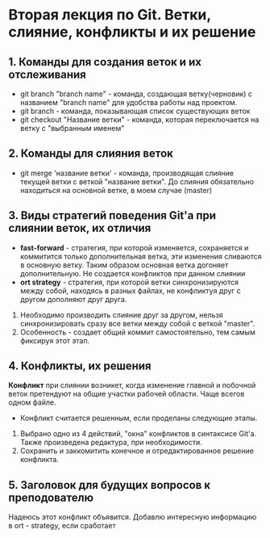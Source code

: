# Вторая лекция по Git. Ветки, слияние, конфликты и их решение
## 1. Команды для создания веток и их отслеживания
- git branch "branch name" - команда, создающая ветку(черновик) с названием "branch name" для удобства работы над проектом. 
- git branch - команда, показывающая список существующих веток
- git checkout "Название ветки" - команда, которая переключается на ветку с "выбранным именем"
## 2. Команды для слияния веток 
- git merge 'название ветки' - команда, производящая слияние текущей ветки с веткой "название ветки". До слияния обязательно находиться на основной ветке, в моем случае (master)
## 3. Виды стратегий поведения Git'a при слиянии веток, их отличия
- **fast-forward** - стратегия, при которой изменяется, сохраняется и коммитится только дополнительная ветка, эти изменения сливаются в основную ветку. Таким образом основная ветка догоняет дополнительную. Не создается конфликтов при данном слиянии
- **ort strategy** - стратегия, при которой ветки синхронизируются между собой, находясь в разных файлах, не конфликтуя друг с другом дополняют друг друга. 
1. Необходимо производить слияние друг за другом, нельзя синхронизировать сразу все ветки между собой с веткой "master". 
2. Особенность - создает общий коммит самостоятельно, тем самым фиксируя этот этап.
## 4. Конфликты, их решения
**Конфликт** при слиянии возникет, когда изменение главной и побочной веток претендуют на общие участки рабочей области. Чаще всегов одном файле.
- Конфликт считается решенным, если проделаны следующие этапы.
1. Выбрано одно из 4 действий, "окна" конфликтов в синтаксисе Git'a. Также произведена редактура, при необходимости.
2. Сохранить и заккомитить конечное и  отредактированное решение конфликта.
## 5. Заголовок для будущих вопросов к преподователю
Надеюсь этот конфликт объявится. Добавлю интересную информацию в ort - strategy, если сработает